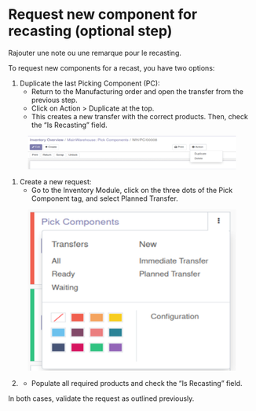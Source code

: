 # Request new component for recasting (optional step)

Rajouter une note ou une remarque pour le recasting.

To request new components for a recast, you have two options:

1. Duplicate the last Picking Component (PC):
   * Return to the Manufacturing order and open the transfer from the previous step.
   * Click on Action > Duplicate at the top.
   * This creates a new transfer with the correct products. Then, check the “Is Recasting” field.

<figure><img src="../../../.gitbook/assets/image (169).png" alt=""><figcaption></figcaption></figure>

1. Create a new request:
   * Go to the Inventory Module, click on the three dots of the Pick Component tag, and select Planned Transfer.

<figure><img src="../../../.gitbook/assets/image (170).png" alt=""><figcaption></figcaption></figure>

2.
   * Populate all required products and check the “Is Recasting” field.

In both cases, validate the request as outlined previously.
